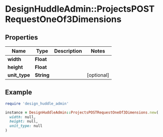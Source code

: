 # DesignHuddleAdmin::ProjectsPOSTRequestOneOf3Dimensions

## Properties

| Name | Type | Description | Notes |
| ---- | ---- | ----------- | ----- |
| **width** | **Float** |  |  |
| **height** | **Float** |  |  |
| **unit_type** | **String** |  | [optional] |

## Example

```ruby
require 'design_huddle_admin'

instance = DesignHuddleAdmin::ProjectsPOSTRequestOneOf3Dimensions.new(
  width: null,
  height: null,
  unit_type: null
)
```

